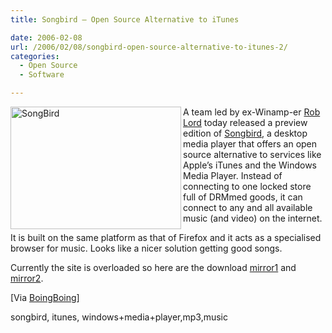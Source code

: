 ```yaml
---
title: Songbird – Open Source Alternative to iTunes

date: 2006-02-08
url: /2006/02/08/songbird-open-source-alternative-to-itunes-2/
categories:
  - Open Source
  - Software

---
```

<img align="left" alt="SongBird" id="image163" style="width: 273px; height: 196px" src="http://fslog.com/wp-content/uploads/2006/02/screenshot_library.thumbnail.jpg" />A team led by ex-Winamp-er [Rob Lord][1] today released a preview edition of [Songbird][2], a desktop media player that offers an open source alternative to services like Apple&#8217;s iTunes and the Windows Media Player. Instead of connecting to one locked store full of DRMmed goods, it can connect to any and all available music (and video) on the internet.

It is built on the same platform as that of Firefox and it acts as a specialised browser for music. Looks like a nicer solution getting good songs.

Currently the site is overloaded so here are the download [mirror1][3] and [mirror2][4].

[Via [BoingBoing][5]]

<tags>songbird, itunes, windows+media+player,mp3,music</tags>

 [1]: http://www.roblord.org/
 [2]: http://www.songbirdnest.com/
 [3]: http://www.bbhosts.net/files/songbird.php
 [4]: http://digg.com/software/Songbird_0.1.0_User_Preview_MIRROR
 [5]: http://www.boingboing.net/2006/02/08/songbird_the_open_so.html